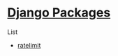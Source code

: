 # [Django Packages](https://djangopackages.org/)
List
* [ratelimit](https://djangopackages.org/packages/p/django-ratelimit/) 

